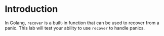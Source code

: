 # Introduction

In Golang, `recover` is a built-in function that can be used to recover from a panic. This lab will test your ability to use `recover` to handle panics.
